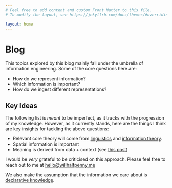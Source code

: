 ```yaml
---
# Feel free to add content and custom Front Matter to this file.
# To modify the layout, see https://jekyllrb.com/docs/themes/#overriding-theme-defaults

layout: home
---
```


# Blog

This topics explored by this blog mainly fall under the umbrella of information engineering. Some of the core questions here are:

* How do we represent information?
* Which information is important?
* How do we ingest different representations?

## Key Ideas

The following list is *meant* to be imperfect, as it tracks with the progression of my knowledge. However, as it currently stands, here are the things I think are key insights for tackling the above questions:

* Relevant core theory will come from [linguistics](https://en.wikipedia.org/wiki/Linguistics) and [information theory](https://en.wikipedia.org/wiki/Information_theory).
* Spatial information is important
* Meaning is derived from data + context (see [this post](/2024/08/23/role-of-context.html))

I would be *very* grateful to be criticised on this approach. Please feel free to reach out to me at [hello@willhalfpenny.me](mailto:hello@willhalfpenny.me)

We also make the assumption that the information we care about is [declarative knowledge](https://en.wikipedia.org/wiki/Declarative_knowledge).


